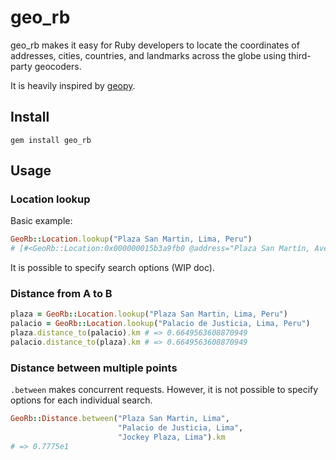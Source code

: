 # geo_rb

geo_rb makes it easy for Ruby developers to locate the coordinates of addresses, cities, countries, and landmarks across the globe using third-party geocoders.

It is heavily inspired by [geopy](https://github.com/geopy/geopy).

## Install

    gem install geo_rb

## Usage

### Location lookup
Basic example: 
```ruby
GeoRb::Location.lookup("Plaza San Martin, Lima, Peru")
# [#<GeoRb::Location:0x000000015b3a9fb0 @address="Plaza San Martín, Avenida Nicolás de Pierola, Lima, LIMA 01, Perú", @point=#<GeoRb::Point:0x000000014b0769e8 @latitude=-12.05165965, @longitude=-77.03460482707533, @altitude=0.0>, @raw={:place_id=>101994693, :licence=>"Data © OpenStreetMap contributors, ODbL 1.0. https://osm.org/copyright", :osm_type=>"way", :osm_id=>44364378, :boundingbox=>["-12.0523471", "-12.050949", "-77.035317", "-77.0338948"], :display_name=>"Plaza San Martín, Avenida Nicolás de Pierola, Lima, LIMA 01, Perú", :class=>"tourism", :type=>"attraction", :importance=>0.631409003314806, :icon=>"https://nominatim.openstreetmap.org/ui/mapicons//poi_point_of_interest.p.20.png", :latitude=>-12.05165965, :longitude=>-77.03460482707533}>]
```

It is possible to specify search options (WIP doc).

### Distance from A to B
```ruby
plaza = GeoRb::Location.lookup("Plaza San Martin, Lima, Peru")
palacio = GeoRb::Location.lookup("Palacio de Justicia, Lima, Peru")
plaza.distance_to(palacio).km # => 0.6649563608870949
palacio.distance_to(plaza).km # => 0.6649563608870949
```

### Distance between multiple points
`.between` makes concurrent requests. However, it is not possible to specify options for each individual search.

```ruby
GeoRb::Distance.between("Plaza San Martin, Lima", 
                        "Palacio de Justicia, Lima", 
                        "Jockey Plaza, Lima").km
# => 0.7775e1
```
